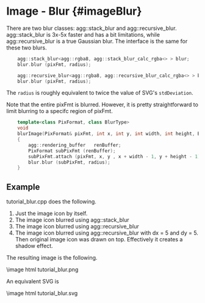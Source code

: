 Image - Blur {#imageBlur}
=========================

There are two blur classes: agg::stack_blur and agg::recursive_blur.
agg::stack_blur is 3x-5x faster and has a bit limitations, while agg::recursive_blur
is a true Gaussian blur.  The interface is the same for these two blurs.

```cpp
	agg::stack_blur<agg::rgba8, agg::stack_blur_calc_rgba<> > blur;
	blur.blur (pixFmt, radius);
```

```cpp
	agg::recursive_blur<agg::rgba8, agg::recursive_blur_calc_rgba<> > blur;
	blur.blur (pixFmt, radius);
```

The `radius` is roughly equivalent to twice the value of SVG's `stdDeviation`. 

Note that the entire pixFmt is blurred.  However, it is pretty straightforward
to limit blurring to a specifc region of pixFmt.

```cpp
	template<class PixFormat, class BlurType>
	void
	blurImage(PixFormat& pixFmt, int x, int y, int width, int height, BlurType& blur, double radius)
	{
	    agg::rendering_buffer   renBuffer;
	    PixFormat subPixFmt (renBuffer);
	    subPixFmt.attach (pixFmt, x, y , x + width - 1, y + height - 1);
	    blur.blur (subPixFmt, radius);
	}
```

Example
-------

tutorial_blur.cpp does the following. 

1. Just the image icon by itself.
2. The image icon blurred using agg::stack_blur
3. The image icon blurred using agg::recursive_blur
4. The image icon blurred using agg::recursive_blur with dx = 5 and dy = 5.
   Then original image icon was drawn on top.  Effectively it creates a
   shadow effect.

The resulting image is the following.

\image html tutorial_blur.png

An equivalent SVG is

\image html tutorial_blur.svg
